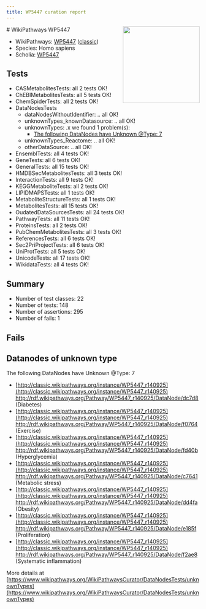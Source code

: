 ```yaml
---
title: WP5447 curation report
---
```


<img style="float: right; width: 200px" src="https://upload.wikimedia.org/wikipedia/commons/thumb/8/83/Wplogo_with_text_500.png/640px-Wplogo_with_text_500.png" />
# WikiPathways WP5447

* WikiPathways: [WP5447](https://wikipathways.org/pathways/WP5447) ([classic](https://classic.wikipathways.org/instance/WP5447))
* Species: Homo sapiens
* Scholia: [WP5447](https://scholia.toolforge.org/wikipathways/WP5447)
## Tests
* CASMetabolitesTests: all 2 tests OK!
* ChEBIMetabolitesTests: all 5 tests OK!
* ChemSpiderTests: all 2 tests OK!
* DataNodesTests
    * dataNodesWithoutIdentifier: .. all OK!
    * unknownTypes_knownDatasource: .. all OK!
    * unknownTypes: .x we found 1 problem(s):
        * [The following DataNodes have Unknown @Type: 7](#839973e5)
    * unknownTypes_Reactome: .. all OK!
    * otherDataSource: .. all OK!
* EnsemblTests: all 4 tests OK!
* GeneTests: all 6 tests OK!
* GeneralTests: all 15 tests OK!
* HMDBSecMetabolitesTests: all 3 tests OK!
* InteractionTests: all 9 tests OK!
* KEGGMetaboliteTests: all 2 tests OK!
* LIPIDMAPSTests: all 1 tests OK!
* MetaboliteStructureTests: all 1 tests OK!
* MetabolitesTests: all 15 tests OK!
* OudatedDataSourcesTests: all 24 tests OK!
* PathwayTests: all 11 tests OK!
* ProteinsTests: all 2 tests OK!
* PubChemMetabolitesTests: all 3 tests OK!
* ReferencesTests: all 6 tests OK!
* Sec2PriProjectTests: all 6 tests OK!
* UniProtTests: all 5 tests OK!
* UnicodeTests: all 17 tests OK!
* WikidataTests: all 4 tests OK!


## Summary

* Number of test classes: 22
* Number of tests: 148
* Number of assertions: 295
* Number of fails: 1

## Fails

<a name="839973e5" />

## Datanodes of unknown type

The following DataNodes have Unknown @Type: 7

* [http://classic.wikipathways.org/instance/WP5447_r140925](http://classic.wikipathways.org/instance/WP5447_r140925) http://rdf.wikipathways.org/Pathway/WP5447_r140925/DataNode/dc7d8 (Diabetes)
* [http://classic.wikipathways.org/instance/WP5447_r140925](http://classic.wikipathways.org/instance/WP5447_r140925) http://rdf.wikipathways.org/Pathway/WP5447_r140925/DataNode/f0764 (Exercise)
* [http://classic.wikipathways.org/instance/WP5447_r140925](http://classic.wikipathways.org/instance/WP5447_r140925) http://rdf.wikipathways.org/Pathway/WP5447_r140925/DataNode/fd40b (Hyperglycemia)
* [http://classic.wikipathways.org/instance/WP5447_r140925](http://classic.wikipathways.org/instance/WP5447_r140925) http://rdf.wikipathways.org/Pathway/WP5447_r140925/DataNode/c7641 (Metabolic stress)
* [http://classic.wikipathways.org/instance/WP5447_r140925](http://classic.wikipathways.org/instance/WP5447_r140925) http://rdf.wikipathways.org/Pathway/WP5447_r140925/DataNode/dd4fa (Obesity)
* [http://classic.wikipathways.org/instance/WP5447_r140925](http://classic.wikipathways.org/instance/WP5447_r140925) http://rdf.wikipathways.org/Pathway/WP5447_r140925/DataNode/e185f (Proliferation)
* [http://classic.wikipathways.org/instance/WP5447_r140925](http://classic.wikipathways.org/instance/WP5447_r140925) http://rdf.wikipathways.org/Pathway/WP5447_r140925/DataNode/f2ae8 (Systematic inflammation)


More details at [https://www.wikipathways.org/WikiPathwaysCurator/DataNodesTests/unknownTypes](https://www.wikipathways.org/WikiPathwaysCurator/DataNodesTests/unknownTypes)

